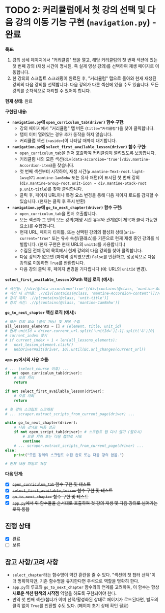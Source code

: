 # TODO 2: 커리큘럼에서 첫 강의 선택 및 다음 강의 이동 기능 구현 (`navigation.py`) - 완료

**목표:**
1.  강의 상세 페이지에서 "커리큘럼" 탭을 열고, 해당 커리큘럼의 첫 번째 섹션에 있는 첫 번째 강의 (재생 시간이 명시된, 즉 실제 영상 강의)를 선택하여 재생 페이지로 이동합니다.
2.  한 강의의 스크립트 스크래핑이 완료된 후, "커리큘럼" 탭으로 돌아와 현재 재생된 강의의 다음 강의를 선택합니다. 다음 강의가 다른 섹션에 있을 수도 있습니다. 모든 강의를 순차적으로 처리할 수 있어야 합니다.

**현재 상태:** 완료

**구현된 내용:**

*   **`navigation.py`에 `open_curriculum_tab(driver)` 함수 구현:**
    *   강의 페이지에서 "커리큘럼" 탭 버튼 (`title="커리큘럼"`)을 찾아 클릭합니다.
    *   탭이 이미 열려있는 경우 추가 동작을 하지 않습니다.
    *   커리큘럼 섹션 (`<aside>`)이 나타날 때까지 대기합니다.
*   **`navigation.py`에 `select_first_available_lesson(driver)` 함수 구현:**
    *   `open_curriculum_tab`을 먼저 호출하여 커리큘럼이 열려있도록 보장합니다.
    *   커리큘럼 내의 모든 섹션(`div[data-accordion='true']/div.mantine-Accordion-item`)을 찾습니다.
    *   첫 번째 섹션부터 시작하여, 재생 시간(`p.mantine-Text-root.light-1wsq971.mantine-1am8mhw` 또는 유사 패턴)이 표시된 첫 번째 강의(`div.mantine-Group-root.unit-icon ~ div.mantine-Stack-root p.unit-title`)를 찾아 클릭합니다.
    *   클릭 후, 페이지 URL이나 특정 요소 변경을 통해 다음 페이지 로드를 감지할 수 있습니다. (현재는 클릭 후 즉시 반환)
*   **`navigation.py`에 `go_to_next_chapter(driver)` 함수 구현:**
    *   `open_curriculum_tab`을 먼저 호출합니다.
    *   모든 섹션과 그 안의 모든 강의(재생 시간 유무와 관계없이 제목과 클릭 가능한 요소)를 수집합니다.
    *   현재 URL, 페이지 타이틀, 또는 선택된 강의의 활성화 상태(`aria-current="true"` 또는 유사 속성/클래스)를 기준으로 현재 재생 중인 강의를 식별합니다. (현재 구현은 현재 URL의 `unitId`를 사용합니다.)
    *   수집된 전체 강의 목록에서 현재 강의의 다음 강의를 찾아 클릭합니다.
    *   다음 강의가 없으면 (마지막 강의였으면) `False`를 반환하고, 성공적으로 다음 강의로 이동하면 `True`를 반환합니다.
    *   다음 강의 클릭 후, 페이지 변경을 기다립니다 (예: URL의 `unitId` 변경).

**`select_first_available_lesson` XPath 핵심 로직 (예시):**
```python
# 섹션들: //div[@data-accordion='true']/div[contains(@class, 'mantine-Accordion-item')]
# 섹션 내 강의들: .//div[contains(@class, 'mantine-Accordion-content')]//div[contains(@class, 'mantine-1h371dd') or contains(@class, 'mantine-Group-root') and .//p[contains(@class, 'unit-title')]]
# 강의 제목: .//p[contains(@class, 'unit-title')]
# 강의 시간: .//p[contains(@class, 'mantine-1am8mhw')]
```

**`go_to_next_chapter` 핵심 로직 (예시):**
```python
# 모든 강의 요소 (클릭 가능) 및 제목 수집
all_lessons_elements = [] # (element, title, unit_id)
# 현재 unitId = driver.current_url.split('unitId=')[-1].split('&')[0]
# current_index 찾기
# if current_index + 1 < len(all_lessons_elements):
#   next_lesson_element.click()
#   WebDriverWait(driver, 10).until(EC.url_changes(current_url))
```

**`app.py`에서의 사용 흐름:**
```python
# ... (select_course 이후) ...
if not open_curriculum_tab(driver):
    # 오류 처리
    return

if not select_first_available_lesson(driver):
    # 오류 처리
    return

# 첫 강의 스크립트 스크래핑
# ... scraper.extract_scripts_from_current_page(driver) ...

while go_to_next_chapter(driver):
    # 다음 강의로 이동 성공
    if not open_script_tab(driver): # 스크립트 탭 다시 열기 (필요시)
        # 오류 처리 또는 다음 챕터로 시도
        continue 
    # ... scraper.extract_scripts_from_current_page(driver) ...
else:
    print("모든 강의의 스크립트 수집 완료 또는 다음 강의 없음.")

# 전체 내용 파일로 저장
```

**다음 단계:**
*   [x] ~~`open_curriculum_tab` 함수 구현 및 테스트~~
*   [x] ~~`select_first_available_lesson` 함수 구현 및 테스트~~
*   [x] ~~`go_to_next_chapter` 함수 구현 및 테스트~~
*   [x] ~~`app.py`에서 위 함수들을 순서대로 호출하여 첫 강의 재생 및 다음 강의로 넘어가는 로직 통합~~

## 진행 상태
- [x] 완료
- [ ] 보류

## 참고 사항/고려 사항
- `select_chapter`라는 함수명이 약간 혼란을 줄 수 있다. "섹션의 첫 챕터 선택"이 더 명확하지만, 기존 함수명을 유지한다면 주석으로 역할을 명확히 한다.
- `app.py`의 루프와 `go_to_next_chapter` 함수와의 연계를 고려하여, 이 함수는 항상 **새로운 섹션 탐색의 시작점** 역할을 하도록 구현되어야 한다.
- 만약 첫 번째 섹션/챕터가 이미 선택/활성화된 상태로 페이지가 로드된다면, 별도의 클릭 없이 `True`를 반환할 수도 있다. (페이지 초기 상태 확인 필요) 
